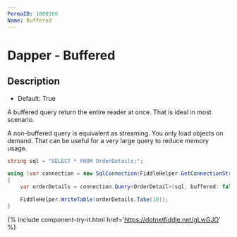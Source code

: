 ```yaml
---
PermaID: 1000166
Name: Buffered
---
```


# Dapper - Buffered

## Description

- Default: True

A buffered query return the entire reader at once. That is ideal in most scenario.

A non-buffered query is equivalent as streaming. You only load objects on demand. That can be useful for a very large query to reduce memory usage.

```csharp
string sql = "SELECT * FROM OrderDetails;";

using (var connection = new SqlConnection(FiddleHelper.GetConnectionStringSqlServerW3Schools()))
{
	var orderDetails = connection.Query<OrderDetail>(sql, buffered: false).ToList();

	FiddleHelper.WriteTable(orderDetails.Take(10));
}
```
{% include component-try-it.html href='https://dotnetfiddle.net/gLwGJO' %}
